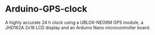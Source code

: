 ﻿# Arduino-GPS-clock
A highly accurate 24 h clock using a UBLOX-NEO6M GPS module, a JHD162A 2x16 LCD display and an Arduino Nano microcontroller board.
